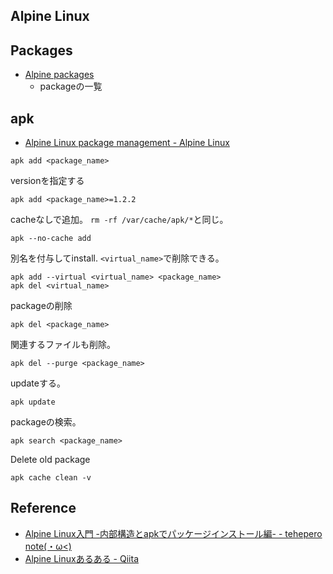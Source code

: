 ## Alpine Linux

## Packages
* [Alpine packages](https://pkgs.alpinelinux.org/packages)
    * packageの一覧


## apk
* [Alpine Linux package management - Alpine Linux](https://wiki.alpinelinux.org/wiki/Alpine_Linux_package_management)

```
apk add <package_name>
```

versionを指定する

```
apk add <package_name>=1.2.2
```

cacheなしで追加。
`rm -rf /var/cache/apk/*`と同じ。

```
apk --no-cache add
```

別名を付与してinstall.
`<virtual_name>`で削除できる。

```
apk add --virtual <virtual_name> <package_name>
apk del <virtual_name>
```

packageの削除

```
apk del <package_name>
```

関連するファイルも削除。

```
apk del --purge <package_name>
```

updateする。

```
apk update
```

packageの検索。

```
apk search <package_name>
```

Delete old package

```
apk cache clean -v
```


## Reference
* [Alpine Linux入門 -内部構造とapkでパッケージインストール編- - tehepero note(・ω<)](http://blog.stormcat.io/entry/alpine-entry-apk)
* [Alpine Linuxあるある - Qiita](http://qiita.com/MiCHiLU/items/1e80a5325b2746eaf2d4)
